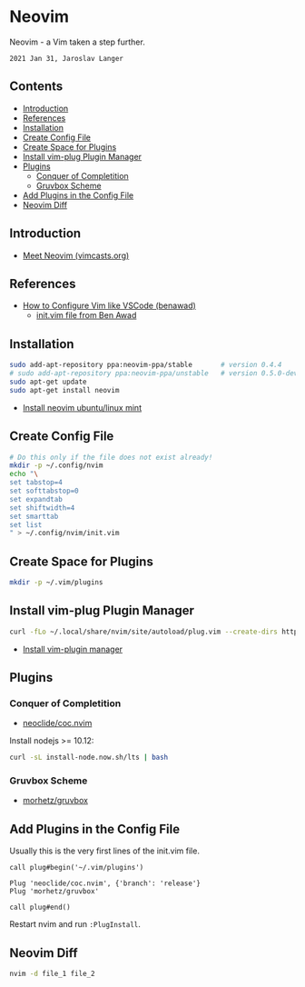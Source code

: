 # Neovim

Neovim - a Vim taken a step further.

`2021 Jan 31, Jaroslav Langer`

## Contents

<!-- TOC GFM -->

* [Introduction](#introduction)
* [References](#references)
* [Installation](#installation)
* [Create Config File](#create-config-file)
* [Create Space for Plugins](#create-space-for-plugins)
* [Install vim-plug Plugin Manager](#install-vim-plug-plugin-manager)
* [Plugins](#plugins)
    * [Conquer of Completition](#conquer-of-completition)
    * [Gruvbox Scheme](#gruvbox-scheme)
* [Add Plugins in the Config File](#add-plugins-in-the-config-file)
* [Neovim Diff](#neovim-diff)

<!-- /TOC -->

## Introduction

* [Meet Neovim (vimcasts.org)](http://vimcasts.org/episodes/meet-neovim/)

## References

* [How to Configure Vim like VSCode (benawad)](https://www.youtube.com/watch?v=gnupOrSEikQ)
  + [init.vim file from Ben Awad](https://gist.github.com/benawad/b768f5a5bbd92c8baabd363b7e79786f)

## Installation

```sh
sudo add-apt-repository ppa:neovim-ppa/stable       # version 0.4.4
# sudo add-apt-repository ppa:neovim-ppa/unstable   # version 0.5.0-dev
sudo apt-get update
sudo apt-get install neovim
```

* [Install neovim ubuntu/linux mint](https://vi.stackexchange.com/questions/25192/how-to-install-stable-version-of-neovim-on-ubuntu-18-04)

## Create Config File

```sh
# Do this only if the file does not exist already!
mkdir -p ~/.config/nvim
echo "\
set tabstop=4
set softtabstop=0
set expandtab
set shiftwidth=4
set smarttab
set list
" > ~/.config/nvim/init.vim
```

## Create Space for Plugins

```sh
mkdir -p ~/.vim/plugins
```

## Install vim-plug Plugin Manager

```sh
curl -fLo ~/.local/share/nvim/site/autoload/plug.vim --create-dirs https://raw.githubusercontent.com/junegunn/vim-plug/master/plug.vim
```

* [Install vim-plugin manager](https://www.linode.com/docs/guides/how-to-install-neovim-and-plugins-with-vim-plug/)

## Plugins

### Conquer of Completition

* [neoclide/coc.nvim](https://github.com/neoclide/coc.nvim)

Install nodejs >= 10.12:

```sh
curl -sL install-node.now.sh/lts | bash
```

### Gruvbox Scheme

* [morhetz/gruvbox](https://github.com/morhetz/gruvbox)

## Add Plugins in the Config File

Usually this is the very first lines of the init.vim file.

```init.vim
call plug#begin('~/.vim/plugins')

Plug 'neoclide/coc.nvim', {'branch': 'release'}
Plug 'morhetz/gruvbox'

call plug#end()
```

Restart nvim and run `:PlugInstall`.

## Neovim Diff

```sh
nvim -d file_1 file_2
```
